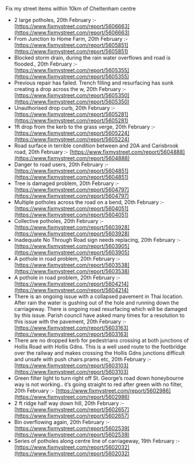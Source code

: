 Fix my street items within 10km of Cheltenham centre

<!-- fix_marker starts -->

- 2 large potholes, 20th February :- [https://www.fixmystreet.com/report/5606663](https://www.fixmystreet.com/report/5606663)
- From Junction to Home Farm, 20th February :- [https://www.fixmystreet.com/report/5605851](https://www.fixmystreet.com/report/5605851)
- Blocked storm drain, during the rain water overflows and road is flooded., 20th February :- [https://www.fixmystreet.com/report/5605355](https://www.fixmystreet.com/report/5605355)
- Previous repair has failed. Trench filling and resurfacing has sunk creating a drop across the w, 20th February :- [https://www.fixmystreet.com/report/5605350](https://www.fixmystreet.com/report/5605350)
- Unauthorised drop curb, 20th February :- [https://www.fixmystreet.com/report/5605281](https://www.fixmystreet.com/report/5605281)
- 1ft drop from the kerb to the grass verge, 20th February :- [https://www.fixmystreet.com/report/5605224](https://www.fixmystreet.com/report/5605224)
- Road surface in terrible condition between and 20A and Carisbrook road, 20th February :- [https://www.fixmystreet.com/report/5604888](https://www.fixmystreet.com/report/5604888)
- Danger to road users, 20th February :- [https://www.fixmystreet.com/report/5604851](https://www.fixmystreet.com/report/5604851)
- Tree is damaged problem, 20th February :- [https://www.fixmystreet.com/report/5604797](https://www.fixmystreet.com/report/5604797)
- Multiple potholes across the road on a bend, 20th February :- [https://www.fixmystreet.com/report/5604051](https://www.fixmystreet.com/report/5604051)
- Collective potholes, 20th February :- [https://www.fixmystreet.com/report/5603928](https://www.fixmystreet.com/report/5603928)
- Inadequate No Through Road sign needs replacing, 20th February :- [https://www.fixmystreet.com/report/5603905](https://www.fixmystreet.com/report/5603905)
- A pothole in road problem, 20th February :- [https://www.fixmystreet.com/report/5603538](https://www.fixmystreet.com/report/5603538)
- A pothole in road problem, 20th February :- [https://www.fixmystreet.com/report/5604214](https://www.fixmystreet.com/report/5604214)
- There is an ongoing issue with a collapsed pavement in Thai location. After rain the water is gushing out of the hole and running down the carriageway. There is ongoing road resurfacing which will be damaged by this issue. Parish council have asked many times for a resolution to this issue with the pavement, 20th February :- [https://www.fixmystreet.com/report/5603163](https://www.fixmystreet.com/report/5603163)
- There are no dropped kerb for pedestrians crossing at both junctions of Hollis Road with Hollis Gdns. This is a well used route to the footbridge over the railway and makes crossing the Hollis Gdns junctions difficult and unsafe with push chairs.prams etc, 20th February :- [https://www.fixmystreet.com/report/5603103](https://www.fixmystreet.com/report/5603103)
- Green filter light to turn right off St. George’s road down honeybourne way is not working.. it’s going straight to red after green with no filter, 20th February :- [https://www.fixmystreet.com/report/5602986](https://www.fixmystreet.com/report/5602986)
- 2 ft ridge half way down hill, 20th February :- [https://www.fixmystreet.com/report/5602657](https://www.fixmystreet.com/report/5602657)
- Bin overflowing again, 20th February :- [https://www.fixmystreet.com/report/5602539](https://www.fixmystreet.com/report/5602539)
- Series of potholes along centre line of carriageway, 19th February :- [https://www.fixmystreet.com/report/5602032](https://www.fixmystreet.com/report/5602032)

<!-- fix_marker ends -->